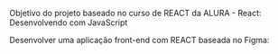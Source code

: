 Objetivo do projeto baseado no curso de REACT da ALURA - React: Desenvolvendo com JavaScript

Desenvolver uma aplicação front-end com REACT baseada no Figma: